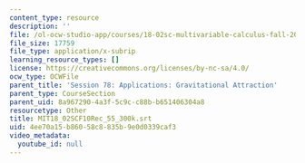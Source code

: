 ```yaml
---
content_type: resource
description: ''
file: /ol-ocw-studio-app/courses/18-02sc-multivariable-calculus-fall-2010/4ee70a15b86058c8835b9e0d0339caf3_MIT18_02SCF10Rec_55_300k.vtt
file_size: 17759
file_type: application/x-subrip
learning_resource_types: []
license: https://creativecommons.org/licenses/by-nc-sa/4.0/
ocw_type: OCWFile
parent_title: 'Session 78: Applications: Gravitational Attraction'
parent_type: CourseSection
parent_uid: 8a967290-4a3f-5c9c-c88b-b651406304a8
resourcetype: Other
title: MIT18_02SCF10Rec_55_300k.srt
uid: 4ee70a15-b860-58c8-835b-9e0d0339caf3
video_metadata:
  youtube_id: null
---
```

